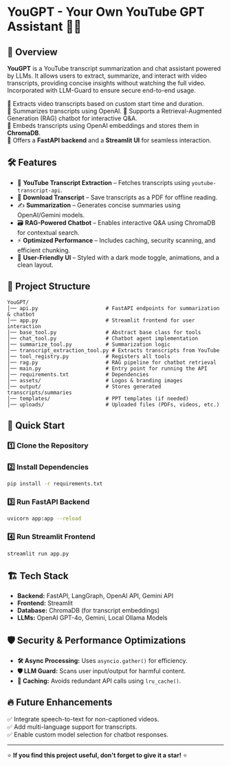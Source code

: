 # YouGPT - Your Own YouTube GPT Assistant 🎥🤖



## 🚀 Overview

**YouGPT** is a YouTube transcript summarization and chat assistant powered by LLMs. It allows users to extract, summarize, and interact with video transcripts, providing concise insights without watching the full video. Incorporated with LLM-Guard to ensure secure end-to-end usage.

🔹 Extracts video transcripts based on custom start time and duration.  
🔹 Summarizes transcripts using OpenAI. 
🔹 Supports a Retrieval-Augmented Generation (RAG) chatbot for interactive Q&A.  
🔹 Embeds transcripts using OpenAI embeddings and stores them in **ChromaDB**.  
🔹 Offers a **FastAPI backend** and a **Streamlit UI** for seamless interaction.  

## 🛠️ Features

- 🎯 **YouTube Transcript Extraction** – Fetches transcripts using `youtube-transcript-api`.
- 📄 **Download Transcript** – Save transcripts as a PDF for offline reading.
- ✍️ **Summarization** – Generates concise summaries using OpenAI/Gemini models.
- 🗃 **RAG-Powered Chatbot** – Enables interactive Q&A using ChromaDB for contextual search.
- ⚡ **Optimized Performance** – Includes caching, security scanning, and efficient chunking.
- 🎨 **User-Friendly UI** – Styled with a dark mode toggle, animations, and a clean layout.

## 📂 Project Structure

```
YouGPT/
│── api.py                      # FastAPI endpoints for summarization & chatbot
│── app.py                      # Streamlit frontend for user interaction
│── base_tool.py                # Abstract base class for tools
│── chat_tool.py                # Chatbot agent implementation
│── summarize_tool.py           # Summarization logic
│── transcript_extraction_tool.py # Extracts transcripts from YouTube
│── tool_registry.py            # Registers all tools
│── rag.py                      # RAG pipeline for chatbot retrieval
│── main.py                     # Entry point for running the API
│── requirements.txt            # Dependencies
│── assets/                     # Logos & branding images
│── output/                     # Stores generated transcripts/summaries
│── templates/                  # PPT templates (if needed)
│── uploads/                    # Uploaded files (PDFs, videos, etc.)
```

## 🚀 Quick Start

### 1️⃣ Clone the Repository


### 2️⃣ Install Dependencies
```sh
pip install -r requirements.txt
```

### 3️⃣ Run FastAPI Backend
```sh
uvicorn app:app --reload
```

### 4️⃣ Run Streamlit Frontend
```sh
streamlit run app.py
```

## 🏗️ Tech Stack
- **Backend:** FastAPI, LangGraph, OpenAI API, Gemini API
- **Frontend:** Streamlit
- **Database:** ChromaDB (for transcript embeddings)
- **LLMs:** OpenAI GPT-4o, Gemini, Local Ollama Models

## 🛡️ Security & Performance Optimizations
- **🛠 Async Processing:** Uses `asyncio.gather()` for efficiency.
- **🛡 LLM Guard:** Scans user input/output for harmful content.
- **📌 Caching:** Avoids redundant API calls using `lru_cache()`.

## 🔥 Future Enhancements
✅ Integrate speech-to-text for non-captioned videos.  
✅ Add multi-language support for transcripts.  
✅ Enable custom model selection for chatbot responses.  

---

⭐ **If you find this project useful, don't forget to give it a star!** ⭐

